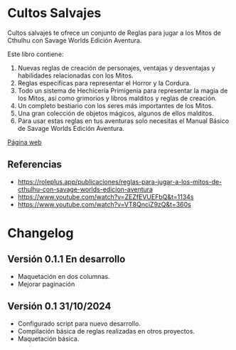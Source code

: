 # Cultos Salvajes
Cultos salvajes te ofrece un conjunto de Reglas para jugar a los Mitos de Cthulhu con Savage Worlds Edición Aventura.

Este libro contiene:

1. Nuevas reglas de creación de personajes, ventajas y desventajas y habilidades relacionadas con los Mitos.
2. Reglas específicas para representar el Horror y la Cordura.
3. Todo un sistema de Hechicería Primigenia para representar la magia de los Mitos, así como grimorios y libros malditos y reglas de creación.
4. Un completo bestiario con los seres más importantes de los Mitos.
5. Una gran colección de objetos mágicos, algunos de ellos malditos.
6. Para usar estas reglas en tus aventuras solo necesitas el Manual Básico de Savage Worlds Edición Aventura.

[Página web](https://gwannon.itch.io/cultos-salvajes)

## Referencias
* https://roleplus.app/publicaciones/reglas-para-jugar-a-los-mitos-de-cthulhu-con-savage-worlds-edicion-aventura
* https://www.youtube.com/watch?v=ZEZfEVUEFbQ&t=1134s
* https://www.youtube.com/watch?v=VT8QnciZ9zQ&t=360s

# Changelog

## Versión 0.1.1 En desarrollo
* Maquetación en dos columnas.
* Mejorar paginación

## Versión 0.1 31/10/2024
* Configurado script para nuevo desarrollo.
* Compilación básica de reglas realizadas en otros proyectos.
* Maquetación básica.